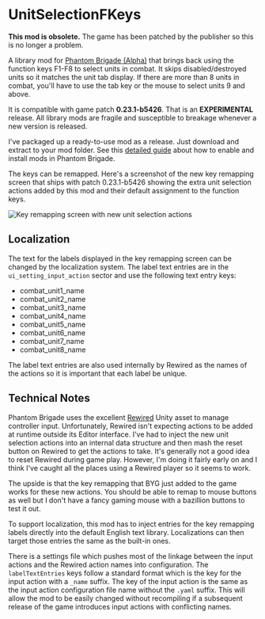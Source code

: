 # UnitSelectionFKeys

**This mod is obsolete.** The game has been patched by the publisher so this is no longer a problem.

A library mod for [Phantom Brigade (Alpha)](https://braceyourselfgames.com/phantom-brigade/) that brings back using the function keys F1-F8 to select units in combat. It skips disabled/destroyed units so it matches the unit tab display. If there are more than 8 units in combat, you'll have to use the tab key or the mouse to select units 9 and above.

It is compatible with game patch **0.23.1-b5426**. That is an **EXPERIMENTAL** release. All library mods are fragile and susceptible to breakage whenever a new version is released.

I've packaged up a ready-to-use mod as a release. Just download and extract to your mod folder.  See this [detailed guide](https://github.com/NBKRedSpy/PB_EquipmentTypeRarity#installation) about how to enable and install mods in Phantom Brigade.

The keys can be remapped. Here's a screenshot of the new key remapping screen that ships with patch 0.23.1-b5426 showing the extra unit selection actions added by this mod and their default assignment to the function keys.

![Key remapping screen with new unit selection actions](Screenshots/Target_and_Weapon_Info_Popups.jpg)

## Localization

The text for the labels displayed in the key remapping screen can be changed by the localization system. The label text entries are in the `ui_setting_input_action` sector and use the following text entry keys:

- combat_unit1_name
- combat_unit2_name
- combat_unit3_name
- combat_unit4_name
- combat_unit5_name
- combat_unit6_name
- combat_unit7_name
- combat_unit8_name

The label text entries are also used internally by Rewired as the names of the actions so it is important that each label be unique.

## Technical Notes

Phantom Brigade uses the excellent [Rewired](https://guavaman.com/projects/rewired/) Unity asset to manage controller input. Unfortunately, Rewired isn't expecting actions to be added at runtime outside its Editor interface. I've had to inject the new unit selection actions into an internal data structure and then mash the reset button on Rewired to get the actions to take. It's generally not a good idea to reset Rewired during game play. However, I'm doing it fairly early on and I think I've caught all the places using a Rewired player so it seems to work.

The upside is that the key remapping that BYG just added to the game works for these new actions. You should be able to remap to mouse buttons as well but I don't have a fancy gaming mouse with a bazillion buttons to test it out.

To support localization, this mod has to inject entries for the key remapping labels directly into the default English text library. Localizations can then target those entries the same as the built-in ones.

There is a settings file which pushes most of the linkage between the input actions and the Rewired action names into configuration. The `labelTextEntries` keys follow a standard format which is the key for the input action with a `_name` suffix. The key of the input action is the same as the input action configuration file name without the `.yaml` suffix. This will allow the mod to be easily changed without recompiling if a subsequent release of the game introduces input actions with conflicting names.
